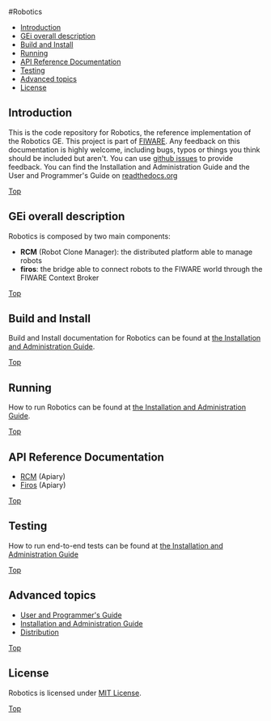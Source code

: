 #<a name="top"></a>Robotics

* [Introduction](#introduction)
* [GEi overall description](#gei-overall-description)
* [Build and Install](#build-and-install)
* [Running](#running)
* [API Reference Documentation](#api-reference-documentation)
* [Testing](#testing)
* [Advanced topics](#advanced-topics)
* [License](#license)
		  
## Introduction

This is the code repository for Robotics, the reference implementation of the Robotics GE.
This project is part of [FIWARE](http://www.fiware.org).
Any feedback on this documentation is highly welcome, including bugs, typos
or things you think should be included but aren't. You can use [github issues](https://github.com/FIWARE-RoboticsGE/Robotics/issues/new) to provide feedback.
You can find the Installation and Administration Guide and the User and Programmer's Guide on [readthedocs.org](https://fiware-robotics.readthedocs.org)

[Top](#top)

## GEi overall description

Robotics is composed by two main components:
- **RCM** (Robot Clone Manager): the distributed platform able to manage robots
- **firos**: the bridge able to connect robots to the FIWARE world through the FIWARE Context Broker

[Top](#top)

## Build and Install

Build and Install documentation for Robotics can be found at [the Installation and Administration Guide](docs/i_and_a_guide.rst).

[Top](#top)

## Running

How to run Robotics can be found at [the Installation and Administration Guide](docs/i_and_a_guide.rst).

[Top](#top)

## API Reference Documentation

* [RCM](http://docs.rdapi.apiary.io) (Apiary)
* [Firos](http://docs.firos.apiary.io) (Apiary)

[Top](#top)

## Testing

How to run end-to-end tests can be found at [the Installation and Administration Guide](docs/i_and_a_guide.rst#user-content-end-to-end-testing)

[Top](#top)

## Advanced topics

* [User and Programmer's Guide](docs/u_and_p_guide.rst)
* [Installation and Administration Guide](docs/i_and_a_guide.rst)
* [Distribution](dist/README.md)

[Top](#top)

## License

Robotics is licensed under [MIT License](https://opensource.org/licenses/MIT).

[Top](#top)
